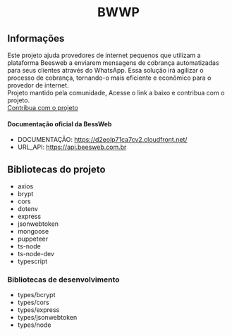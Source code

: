 <h1 align="center">BWWP</h1>

## Informações

Este projeto ajuda provedores de internet pequenos que utilizam a plataforma Beesweb a enviarem mensagens de cobrança automatizadas para seus clientes através do WhatsApp. Essa solução irá agilizar o processo de cobrança, tornando-o mais eficiente e econômico para o provedor de internet.</br>
Projeto mantido pela comunidade, Acesse o link a baixo e contribua com o projeto.</br>
[Contribua com o projeto](www.catarse.me/bwwp_4fa2)

#### Documentação oficial da BessWeb

- DOCUMENTAÇÃO: https://d2eolp71ca7cv2.cloudfront.net/
- URL_API: https://api.beesweb.com.br

## Bibliotecas do projeto

- axios
- brypt
- cors
- dotenv
- express
- jsonwebtoken
- mongoose
- puppeteer
- ts-node
- ts-node-dev
- typescript

### Bibliotecas de desenvolvimento

- types/bcrypt
- types/cors
- types/express
- types/jsonwebtoken
- types/node

